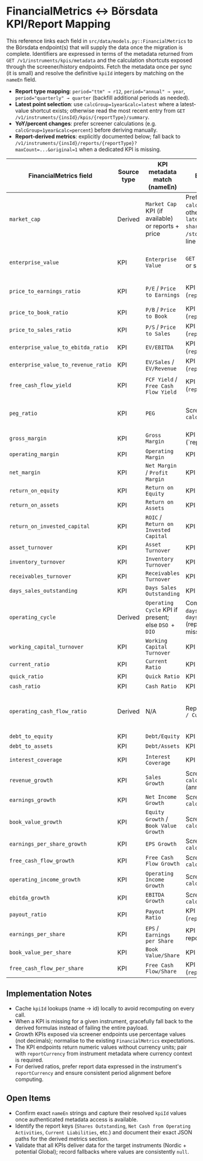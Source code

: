 # FinancialMetrics ↔ Börsdata KPI/Report Mapping

This reference links each field in `src/data/models.py::FinancialMetrics` to the Börsdata endpoint(s) that will supply the data once the migration is complete. Identifiers are expressed in terms of the metadata returned from `GET /v1/instruments/kpis/metadata` and the calculation shortcuts exposed through the screener/history endpoints. Fetch the metadata once per sync (it is small) and resolve the definitive `kpiId` integers by matching on the `nameEn` field.

- **Report type mapping**: `period="ttm" → r12`, `period="annual" → year`, `period="quarterly" → quarter` (backfill additional periods as needed).
- **Latest point selection**: use `calcGroup=1year&calc=latest` where a latest-value shortcut exists; otherwise read the most recent entry from `GET /v1/instruments/{insId}/kpis/{reportType}/summary`.
- **YoY/percent changes**: prefer screener calculations (e.g. `calcGroup=1year&calc=percent`) before deriving manually.
- **Report-derived metrics**: explicitly documented below; fall back to `/v1/instruments/{insId}/reports/{reportType}?maxCount=...&original=1` when a dedicated KPI is missing.

| FinancialMetrics field | Source type | KPI metadata match (nameEn) | Endpoint & parameters | Notes |
| --- | --- | --- | --- | --- |
| `market_cap` | Derived | `Market Cap` KPI (if available) or reports + price | Prefer `calcGroup=1year&calc=latest`; otherwise compute `latest_close * sharesOutstanding` using `/stockprices/last` and report line `Shares Outstanding`. |
| `enterprise_value` | KPI | `Enterprise Value` | `GET /kpis/{kpiId}/r12/latest` or summary | Screener calc exposes latest EV; confirm currency via instrument metadata. |
| `price_to_earnings_ratio` | KPI | `P/E` / `Price to Earnings` | KPI summary (`reportType=r12`) | Use `summary` to retrieve alongside other valuation KPIs. |
| `price_to_book_ratio` | KPI | `P/B` / `Price to Book` | KPI summary (`reportType=r12`) |  |
| `price_to_sales_ratio` | KPI | `P/S` / `Price to Sales` | KPI summary (`reportType=r12`) |  |
| `enterprise_value_to_ebitda_ratio` | KPI | `EV/EBITDA` | KPI summary (`reportType=r12`) |  |
| `enterprise_value_to_revenue_ratio` | KPI | `EV/Sales` / `EV/Revenue` | KPI summary (`reportType=r12`) |  |
| `free_cash_flow_yield` | KPI | `FCF Yield` / `Free Cash Flow Yield` | KPI summary (`reportType=r12`) | If KPI absent, compute `free_cash_flow_per_share / price`. |
| `peg_ratio` | KPI | `PEG` | Screener calc `calcGroup=1year&calc=latest` | Relies on growth projections; validate availability for target instruments. |
| `gross_margin` | KPI | `Gross Margin` | KPI summary (`reportType=year|r12|quarter`) | Select report type matching `period`. |
| `operating_margin` | KPI | `Operating Margin` | KPI summary |  |
| `net_margin` | KPI | `Net Margin` / `Profit Margin` | KPI summary | Uses net income margin. |
| `return_on_equity` | KPI | `Return on Equity` | KPI summary |  |
| `return_on_assets` | KPI | `Return on Assets` | KPI summary |  |
| `return_on_invested_capital` | KPI | `ROIC` / `Return on Invested Capital` | KPI summary | Validate if KPI returns % or multiplier. |
| `asset_turnover` | KPI | `Asset Turnover` | KPI summary |  |
| `inventory_turnover` | KPI | `Inventory Turnover` | KPI summary |  |
| `receivables_turnover` | KPI | `Receivables Turnover` | KPI summary |  |
| `days_sales_outstanding` | KPI | `Days Sales Outstanding` | KPI summary |  |
| `operating_cycle` | Derived | `Operating Cycle` KPI if present; else `DSO + DIO` | Combine `days_sales_outstanding` and `days_inventory_outstanding` (reports) if dedicated KPI missing. |
| `working_capital_turnover` | KPI | `Working Capital Turnover` | KPI summary |  |
| `current_ratio` | KPI | `Current Ratio` | KPI summary |  |
| `quick_ratio` | KPI | `Quick Ratio` | KPI summary |  |
| `cash_ratio` | KPI | `Cash Ratio` | KPI summary |  |
| `operating_cash_flow_ratio` | Derived | N/A | Reports: `Operating Cash Flow / Current Liabilities` | Use cash-flow statement (`Net Cash from Operating Activities`) divided by balance-sheet `Current Liabilities`. |
| `debt_to_equity` | KPI | `Debt/Equity` | KPI summary |  |
| `debt_to_assets` | KPI | `Debt/Assets` | KPI summary |  |
| `interest_coverage` | KPI | `Interest Coverage` | KPI summary | Typically EBIT / interest expense. |
| `revenue_growth` | KPI | `Sales Growth` | Screener calc `calcGroup=1year&calc=percent` (annual) or `quarter` for QoQ | Map `period` to calc group. |
| `earnings_growth` | KPI | `Net Income Growth` | Screener calc `calcGroup=1year&calc=percent` |  |
| `book_value_growth` | KPI | `Equity Growth` / `Book Value Growth` | Screener calc `calcGroup=1year&calc=percent` |  |
| `earnings_per_share_growth` | KPI | `EPS Growth` | Screener calc `calcGroup=1year&calc=percent` |  |
| `free_cash_flow_growth` | KPI | `Free Cash Flow Growth` | Screener calc `calcGroup=1year&calc=percent` | If unavailable, compute from reports. |
| `operating_income_growth` | KPI | `Operating Income Growth` | Screener calc `calcGroup=1year&calc=percent` |  |
| `ebitda_growth` | KPI | `EBITDA Growth` | Screener calc `calcGroup=1year&calc=percent` |  |
| `payout_ratio` | KPI | `Payout Ratio` | KPI summary (`reportType=year`) | Confirm r12 availability. |
| `earnings_per_share` | KPI | `EPS` / `Earnings per Share` | KPI summary (use same report type as period) | For quarterly, request `reportType=quarter`. |
| `book_value_per_share` | KPI | `Book Value/Share` | KPI summary |  |
| `free_cash_flow_per_share` | KPI | `Free Cash Flow/Share` | KPI summary (`reportType=r12`) | Derive from cash-flow reports if KPI unavailable. |

## Implementation Notes
- Cache `kpiId` lookups (name → id) locally to avoid recomputing on every call.
- When a KPI is missing for a given instrument, gracefully fall back to the derived formulas instead of failing the entire payload.
- Growth KPIs exposed via screener endpoints use percentage values (not decimals); normalise to the existing `FinancialMetrics` expectations.
- The KPI endpoints return numeric values without currency units; pair with `reportCurrency` from instrument metadata where currency context is required.
- For derived ratios, prefer report data expressed in the instrument's `reportCurrency` and ensure consistent period alignment before computing.

## Open Items
- Confirm exact `nameEn` strings and capture their resolved `kpiId` values once authenticated metadata access is available.
- Identify the report keys (`Shares Outstanding`, `Net Cash from Operating Activities`, `Current Liabilities`, etc.) and document their exact JSON paths for the derived metrics section.
- Validate that all KPIs deliver data for the target instruments (Nordic + potential Global); record fallbacks where values are consistently `null`.
